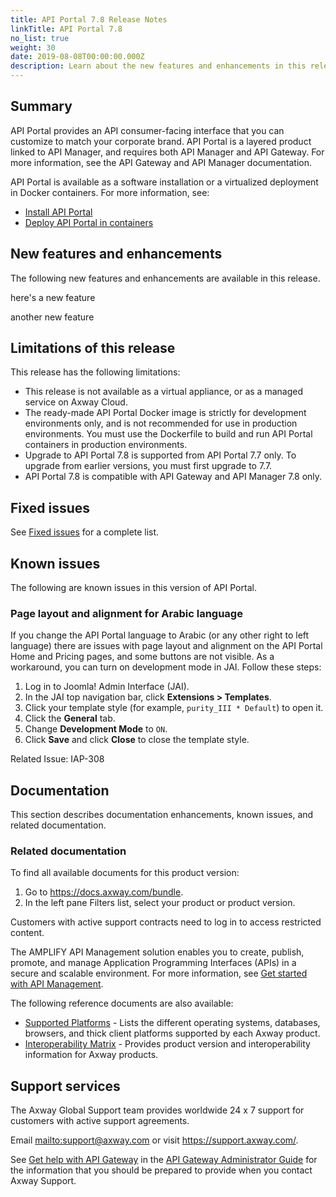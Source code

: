 ```yaml
---
title: API Portal 7.8 Release Notes
linkTitle: API Portal 7.8
no_list: true
weight: 30
date: 2019-08-08T00:00:00.000Z
description: Learn about the new features and enhancements in this release.
---
```

## Summary

API Portal provides an API consumer-facing interface that you can customize to match your corporate brand. API Portal is a layered product linked to API Manager, and requires both API Manager and API Gateway. For more information, see the API Gateway and API Manager documentation.

API Portal is available as a software installation or a virtualized deployment in Docker containers. For more information, see:

* [Install API Portal](/docs/apim_installation/apiportal_install/)
* [Deploy API Portal in containers](/docs/apim_installation/apiportal_docker/)

## New features and enhancements

The following new features and enhancements are available in this release.

<!-- Add the new features here -->

here's a new feature

another new feature

## Limitations of this release

This release has the following limitations:

* This release is not available as a virtual appliance, or as a managed service on Axway Cloud.
* The ready-made API Portal Docker image is strictly for development environments only, and is not recommended for use in production environments. You must use the Dockerfile to build and run API Portal containers in production environments.
* Upgrade to API Portal 7.8 is supported from API Portal 7.7 only. To upgrade from earlier versions, you must first upgrade to 7.7.
* API Portal 7.8 is compatible with API Gateway and API Manager 7.8 only.

## Fixed issues

See [Fixed issues](/docs/apim_relnotes/apiportal_releasenotes/fixed_issues/) for a complete list.

## Known issues

The following are known issues in this version of API Portal.

### Page layout and alignment for Arabic language

If you change the API Portal language to Arabic (or any other right to left language) there are issues with page layout and alignment on the API Portal Home and Pricing pages, and some buttons are not visible. As a workaround, you can turn on development mode in JAI. Follow these steps:

1. Log in to Joomla! Admin Interface (JAI).
2. In the JAI top navigation bar, click **Extensions > Templates**.
3. Click your template style (for example, `purity_III * Default`) to open it.
4. Click the **General** tab.
5. Change **Development Mode** to `ON`.
6. Click **Save** and click **Close** to close the template style.

Related Issue: IAP-308

## Documentation

This section describes documentation enhancements, known issues, and related documentation.

### Related documentation

To find all available documents for this product version:

1. Go to <https://docs.axway.com/bundle>.
2. In the left pane Filters list, select your product or product version.

Customers with active support contracts need to log in to access restricted content.

The AMPLIFY API Management solution enables you to create, publish, promote, and manage Application Programming Interfaces (APIs) in a secure and scalable environment. For more information, see [Get started with API Management](/bundle/APIManagementPlus_GettingStartedGuide_allOS_en_HTML5/).

The following reference documents are also available:

* [Supported Platforms](/bundle/Axway_Products_SupportedPlatforms_allOS_en) - Lists the different operating systems, databases, browsers, and thick client platforms supported by each Axway product.
* [Interoperability Matrix](/bundle/Axway_Products_InteroperabilityMatrix_allOS_en) - Provides product version and interoperability information for Axway products.

## Support services

The Axway Global Support team provides worldwide 24 x 7 support for customers with active support agreements.

Email <mailto:support@axway.com> or visit <https://support.axway.com/>.

See [Get help with API Gateway](/csh?context=103&product=prod-api-gateway-77) in the [API Gateway Administrator Guide](/bundle/APIGateway_77_AdministratorGuide_allOS_en_HTML5/) for the information that you should be prepared to provide when you contact Axway Support.
